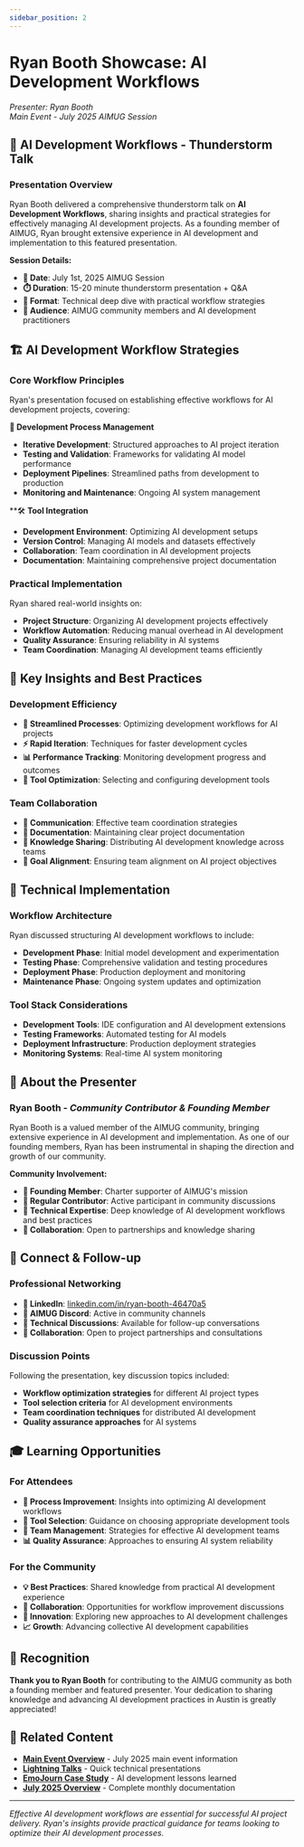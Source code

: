 ```yaml
---
sidebar_position: 2
---
```


# Ryan Booth Showcase: AI Development Workflows

*Presenter: Ryan Booth*  
*Main Event - July 2025 AIMUG Session*

## 🎯 **AI Development Workflows - Thunderstorm Talk**

### **Presentation Overview**
Ryan Booth delivered a comprehensive thunderstorm talk on **AI Development Workflows**, sharing insights and practical strategies for effectively managing AI development projects. As a founding member of AIMUG, Ryan brought extensive experience in AI development and implementation to this featured presentation.

**Session Details:**
- **📅 Date**: July 1st, 2025 AIMUG Session
- **⏱️ Duration**: 15-20 minute thunderstorm presentation + Q&A
- **🎯 Format**: Technical deep dive with practical workflow strategies
- **👥 Audience**: AIMUG community members and AI development practitioners

## 🏗️ **AI Development Workflow Strategies**

### **Core Workflow Principles**
Ryan's presentation focused on establishing effective workflows for AI development projects, covering:

**🔄 Development Process Management**
- **Iterative Development**: Structured approaches to AI project iteration
- **Testing and Validation**: Frameworks for validating AI model performance
- **Deployment Pipelines**: Streamlined paths from development to production
- **Monitoring and Maintenance**: Ongoing AI system management

**🛠️ **Tool Integration**
- **Development Environment**: Optimizing AI development setups
- **Version Control**: Managing AI models and datasets effectively
- **Collaboration**: Team coordination in AI development projects
- **Documentation**: Maintaining comprehensive project documentation

### **Practical Implementation**
Ryan shared real-world insights on:
- **Project Structure**: Organizing AI development projects effectively
- **Workflow Automation**: Reducing manual overhead in AI development
- **Quality Assurance**: Ensuring reliability in AI systems
- **Team Coordination**: Managing AI development teams efficiently

## 🎯 **Key Insights and Best Practices**

### **Development Efficiency**
- **🚀 Streamlined Processes**: Optimizing development workflows for AI projects
- **⚡ Rapid Iteration**: Techniques for faster development cycles
- **📊 Performance Tracking**: Monitoring development progress and outcomes
- **🔧 Tool Optimization**: Selecting and configuring development tools

### **Team Collaboration**
- **👥 Communication**: Effective team coordination strategies
- **📝 Documentation**: Maintaining clear project documentation
- **🔄 Knowledge Sharing**: Distributing AI development knowledge across teams
- **🎯 Goal Alignment**: Ensuring team alignment on AI project objectives

## 🔧 **Technical Implementation**

### **Workflow Architecture**
Ryan discussed structuring AI development workflows to include:
- **Development Phase**: Initial model development and experimentation
- **Testing Phase**: Comprehensive validation and testing procedures
- **Deployment Phase**: Production deployment and monitoring
- **Maintenance Phase**: Ongoing system updates and optimization

### **Tool Stack Considerations**
- **Development Tools**: IDE configuration and AI development extensions
- **Testing Frameworks**: Automated testing for AI models
- **Deployment Infrastructure**: Production deployment strategies
- **Monitoring Systems**: Real-time AI system monitoring

## 👤 **About the Presenter**

### **Ryan Booth** - *Community Contributor & Founding Member*

Ryan Booth is a valued member of the AIMUG community, bringing extensive experience in AI development and implementation. As one of our founding members, Ryan has been instrumental in shaping the direction and growth of our community.

**Community Involvement:**
- **🌟 Founding Member**: Charter supporter of AIMUG's mission
- **🎯 Regular Contributor**: Active participant in community discussions
- **🔧 Technical Expertise**: Deep knowledge of AI development workflows and best practices
- **🤝 Collaboration**: Open to partnerships and knowledge sharing

## 🔗 **Connect & Follow-up**

### **Professional Networking**
- **💼 LinkedIn**: [linkedin.com/in/ryan-booth-46470a5](https://www.linkedin.com/in/ryan-booth-46470a5/)
- **💬 AIMUG Discord**: Active in community channels
- **🤝 Technical Discussions**: Available for follow-up conversations
- **🚀 Collaboration**: Open to project partnerships and consultations

### **Discussion Points**
Following the presentation, key discussion topics included:
- **Workflow optimization strategies** for different AI project types
- **Tool selection criteria** for AI development environments
- **Team coordination techniques** for distributed AI development
- **Quality assurance approaches** for AI systems

## 🎓 **Learning Opportunities**

### **For Attendees**
- **📝 Process Improvement**: Insights into optimizing AI development workflows
- **🔧 Tool Selection**: Guidance on choosing appropriate development tools
- **👥 Team Management**: Strategies for effective AI development teams
- **📊 Quality Assurance**: Approaches to ensuring AI system reliability

### **For the Community**
- **💡 Best Practices**: Shared knowledge from practical AI development experience
- **🤝 Collaboration**: Opportunities for workflow improvement discussions
- **🚀 Innovation**: Exploring new approaches to AI development challenges
- **📈 Growth**: Advancing collective AI development capabilities

## 🎉 **Recognition**

**Thank you to Ryan Booth** for contributing to the AIMUG community as both a founding member and featured presenter. Your dedication to sharing knowledge and advancing AI development practices in Austin is greatly appreciated!

## 🔗 **Related Content**

- **[Main Event Overview](./index.md)** - July 2025 main event information
- **[Lightning Talks](../lightning-talks/)** - Quick technical presentations
- **[EmoJourn Case Study](../lightning-talks/emojourn-case-study.md)** - AI development lessons learned
- **[July 2025 Overview](../index.md)** - Complete monthly documentation

---

*Effective AI development workflows are essential for successful AI project delivery. Ryan's insights provide practical guidance for teams looking to optimize their AI development processes.*